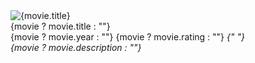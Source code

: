 <div className="posterImage">
                <img src={movie.image} alt={movie.title} />
                </div>
                <div className="posterImage__overlay">
                  <div className="posterImage__title">
                    {movie ? movie.title : ""}
                  </div>
                  <div className="posterImage__runtime">
                    {movie ? movie.year : ""}
                    <span className="posterImage__rating">
                      {movie ? movie.rating : ""}
                      <i className="fas fa-star" />{" "}
                    </span>
                  </div>
                  <div className="posterImage__description">
                    {movie ? movie.description : ""}
                  </div>
                </div>
